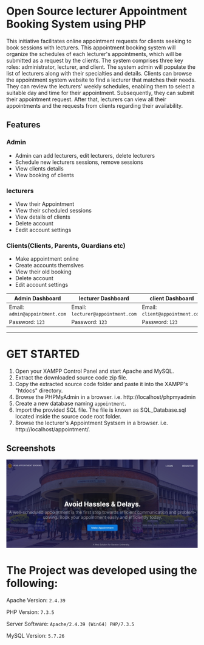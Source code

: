 
# Open Source lecturer Appointment Booking System using PHP

This initiative facilitates online appointment requests for clients seeking to book sessions with lecturers. This appointment booking system will organize the schedules of each lecturer's appointments, which will be submitted as a request by the clients. The system comprises three key roles: administrator, lecturer, and client. The system admin will populate the list of lecturers along with their specialties and details. Clients can browse the appointment system website to find a lecturer that matches their needs. They can review the lecturers' weekly schedules, enabling them to select a suitable day and time for their appointment. Subsequently, they can submit their appointment request. After that, lecturers can view all their appointments and the requests from clients regarding their availability.


## Features

### Admin
  
- Admin can add lecturers, edit lecturers, delete lecturers    
- Schedule new lecturers sessions, remove sessions   
- View clients details    
- View booking of clients    
    
    
 
 
### lecturers

- View their Appointment
- View their scheduled sessions
- View details of clients
- Delete account    
- Eedit account settings
    

    
### Clients(Clients, Parents, Guardians etc)
  
  - Make appointment online
  - Create accounts themslves
  - View their old booking
  - Delete account
  - Edit account settings    

    
| Admin Dashboard | lecturer Dashboard | client Dashboard |
| -------| -------| -------|
| Email: `admin@appointment.com` | Email: `lecturer@appointment.com` |   Email: `client@appointment.com` | 
| Password: `123` |  Password: `123` |  Password: `123` |


 
  
-----------------------------------------------


# GET STARTED

1. Open your XAMPP Control Panel and start Apache and MySQL.
2. Extract the downloaded source code zip file.
3. Copy the extracted source code folder and paste it into the XAMPP's "htdocs" directory.
4. Browse the PHPMyAdmin in a browser. i.e. http://localhost/phpmyadmin
5. Create a new database naming `appointment`.
6. Import the provided SQL file. The file is known as SQL_Database.sql located inside the source code root folder.
7. Browse the lecturer's Appointment Systsem in a browser. i.e. http://localhost/appointment/.


## Screenshots

![](https://github.com/Ochiengjeck/appointment/blob/main/screenshots/appointment.jpeg)

# The Project was developed using the following:

Apache Version: 	`2.4.39`

PHP Version: 		`7.3.5`

Server Software: 	`Apache/2.4.39 (Win64) PHP/7.3.5`

MySQL Version: 		`5.7.26`
